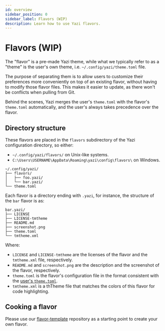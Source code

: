 ```yaml
---
id: overview
sidebar_position: 0
sidebar_label: Flavors (WIP)
description: Learn how to use Yazi flavors.
---
```


# Flavors (WIP)

The "flavor" is a pre-made Yazi theme, while what we typically refer to as a "theme" is the user's own theme, i.e. `~/.config/yazi/theme.toml` file.

The purpose of separating them is to allow users to customize their preferences more conveniently on top of an existing flavor, without having to modify those flavor files.
This makes it easier to update, as there won't be conflicts when pulling from Git.

Behind the scenes, Yazi merges the user's `theme.toml` with the flavor's `theme.toml` automatically, and the user's always takes precedence over the flavor.

## Directory structure

These flavors are placed in the `flavors` subdirectory of the Yazi configuration directory, so either:

- `~/.config/yazi/flavors/` on Unix-like systems.
- `C:\Users\USERNAME\AppData\Roaming\yazi\config\flavors\` on Windows.

```
~/.config/yazi/
├── flavors/
│   ├── foo.yazi/
│   └── bar.yazi/
└── theme.toml
```

Each flavor is a directory ending with `.yazi`, for instance, the structure of the `bar` flavor is as:

```
bar.yazi/
├── LICENSE
├── LICENSE-tmtheme
├── README.md
├── screenshot.png
├── theme.toml
└── tmtheme.xml
```

Where:

- `LICENSE` and `LICENSE-tmtheme` are the licenses of the flavor and the `tmtheme.xml` file, respectively.
- `README.md` and `screenshot.png` are the description and the screenshot of the flavor, respectively.
- `theme.toml` is the flavor's configuration file in the format consistent with the [user's `theme.toml`](/docs/configuration/theme).
- `tmtheme.xml` is a thTheme file that matches the colors of this flavor for code highlighting.

## Cooking a flavor

Please use our [flavor-template](https://github.com/yazi-rs/flavor-template) repository as a starting point to create your own flavor.
